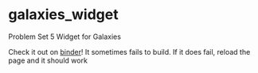 # galaxies_widget
Problem Set 5 Widget for Galaxies

Check it out on [binder](https://mybinder.org/v2/gh/tyler-a-cox/galaxies_widget/HEAD)! It sometimes fails to build.
If it does fail, reload the page and it should work
